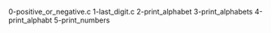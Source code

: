 0-positive_or_negative.c
1-last_digit.c
2-print_alphabet
3-print_alphabets
4-print_alphabt
5-print_numbers
